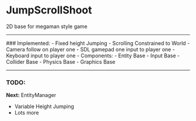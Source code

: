 # JumpScrollShoot
2D base for megaman style game
<hr>
### Implemented:
- Fixed height Jumping
- Scrolling Constrained to World
- Camera follow on player one
- SDL gamepad one input to player one
- Keyboard input to player one
- Components:
  - Entity Base
  - Input Base
  - Collider Base
  - Physics Base
  - Graphics Base

<hr>

### TODO:
<b>Next:</b> EntityManager
- Variable Height Jumping
- Lots more
